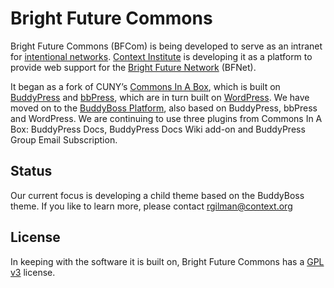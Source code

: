 # Bright Future Commons

Bright Future Commons (BFCom) is being developed to serve as an intranet for [intentional networks](http://blog.kumu.io/building-intentional-networks-that-drive-impact-part-1/). [Context Institute](http://www.context.org/about/) is developing it as a platform to provide web support for the [Bright Future Network](https://www.context.org/bfnow/bright-future-network/) (BFNet).

It began as a fork of CUNY’s [Commons In A Box](http://commonsinabox.org/), which is built on [BuddyPress](https://buddypress.org/) and [bbPress](https://bbpress.org/), which are in turn built on [WordPress](https://wordpress.org/). We have moved on to the [BuddyBoss Platform](https://www.buddyboss.com/platform/), also based on BuddyPress, bbPress and WordPress. We are continuing to use three plugins from Commons In A Box: BuddyPress Docs, BuddyPress Docs Wiki add-on and BuddyPress Group Email Subscription.

## Status

Our current focus is developing a child theme based on the BuddyBoss theme. If you like to learn more, please contact rgilman@context.org

## License

In keeping with the software it is built on, Bright Future Commons has a [GPL v3](https://www.gnu.org/licenses/quick-guide-gplv3.en.html) license.

